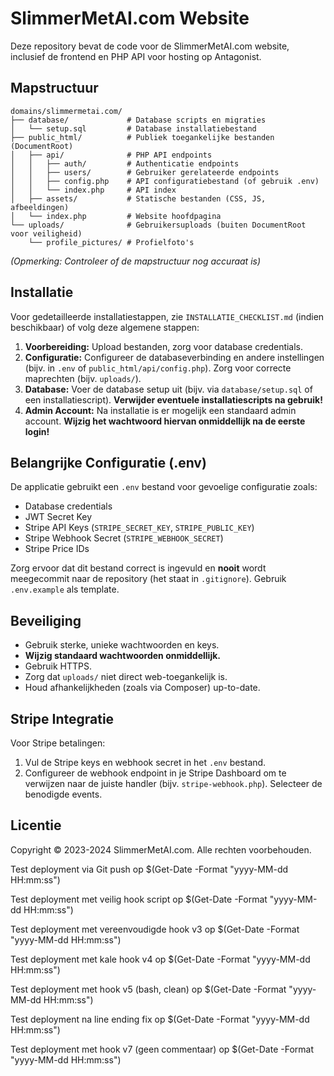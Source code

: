 # SlimmerMetAI.com Website

Deze repository bevat de code voor de SlimmerMetAI.com website, inclusief de frontend en PHP API voor hosting op Antagonist.

## Mapstructuur

```
domains/slimmermetai.com/
├── database/             # Database scripts en migraties
│   └── setup.sql         # Database installatiebestand
├── public_html/          # Publiek toegankelijke bestanden (DocumentRoot)
│   ├── api/              # PHP API endpoints
│   │   ├── auth/         # Authenticatie endpoints
│   │   ├── users/        # Gebruiker gerelateerde endpoints
│   │   ├── config.php    # API configuratiebestand (of gebruik .env)
│   │   └── index.php     # API index
│   ├── assets/           # Statische bestanden (CSS, JS, afbeeldingen)
│   └── index.php         # Website hoofdpagina
└── uploads/              # Gebruikersuploads (buiten DocumentRoot voor veiligheid)
    └── profile_pictures/ # Profielfoto's
```

*(Opmerking: Controleer of de mapstructuur nog accuraat is)*

## Installatie

Voor gedetailleerde installatiestappen, zie `INSTALLATIE_CHECKLIST.md` (indien beschikbaar) of volg deze algemene stappen:

1.  **Voorbereiding:** Upload bestanden, zorg voor database credentials.
2.  **Configuratie:** Configureer de databaseverbinding en andere instellingen (bijv. in `.env` of `public_html/api/config.php`). Zorg voor correcte maprechten (bijv. `uploads/`).
3.  **Database:** Voer de database setup uit (bijv. via `database/setup.sql` of een installatiescript). **Verwijder eventuele installatiescripts na gebruik!**
4.  **Admin Account:** Na installatie is er mogelijk een standaard admin account. **Wijzig het wachtwoord hiervan onmiddellijk na de eerste login!**

## Belangrijke Configuratie (.env)

De applicatie gebruikt een `.env` bestand voor gevoelige configuratie zoals:

*   Database credentials
*   JWT Secret Key
*   Stripe API Keys (`STRIPE_SECRET_KEY`, `STRIPE_PUBLIC_KEY`)
*   Stripe Webhook Secret (`STRIPE_WEBHOOK_SECRET`)
*   Stripe Price IDs

Zorg ervoor dat dit bestand correct is ingevuld en **nooit** wordt meegecommit naar de repository (het staat in `.gitignore`). Gebruik `.env.example` als template.

## Beveiliging

*   Gebruik sterke, unieke wachtwoorden en keys.
*   **Wijzig standaard wachtwoorden onmiddellijk.**
*   Gebruik HTTPS.
*   Zorg dat `uploads/` niet direct web-toegankelijk is.
*   Houd afhankelijkheden (zoals via Composer) up-to-date.

## Stripe Integratie

Voor Stripe betalingen:

1.  Vul de Stripe keys en webhook secret in het `.env` bestand.
2.  Configureer de webhook endpoint in je Stripe Dashboard om te verwijzen naar de juiste handler (bijv. `stripe-webhook.php`). Selecteer de benodigde events.

## Licentie

Copyright © 2023-2024 SlimmerMetAI.com. Alle rechten voorbehouden.

Test deployment via Git push op $(Get-Date -Format "yyyy-MM-dd HH:mm:ss")

Test deployment met veilig hook script op $(Get-Date -Format "yyyy-MM-dd HH:mm:ss")

Test deployment met vereenvoudigde hook v3 op $(Get-Date -Format "yyyy-MM-dd HH:mm:ss")

Test deployment met kale hook v4 op $(Get-Date -Format "yyyy-MM-dd HH:mm:ss")

Test deployment met hook v5 (bash, clean) op $(Get-Date -Format "yyyy-MM-dd HH:mm:ss")

Test deployment na line ending fix op $(Get-Date -Format "yyyy-MM-dd HH:mm:ss")

Test deployment met hook v7 (geen commentaar) op $(Get-Date -Format "yyyy-MM-dd HH:mm:ss")
